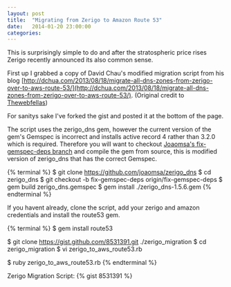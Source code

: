 ```yaml
---
layout: post
title:  "Migrating from Zerigo to Amazon Route 53"
date:   2014-01-20 23:00:00
categories: 
---
```


This is surprisingly simple to do and after the stratospheric price rises Zerigo recently announced its also common sense.

First up I grabbed a copy of David Chau's modified migration script from his blog [http://dchua.com/2013/08/18/migrate-all-dns-zones-from-zerigo-over-to-aws-route-53/](http://dchua.com/2013/08/18/migrate-all-dns-zones-from-zerigo-over-to-aws-route-53/). (Original credit to [Thewebfellas](https://gist.github.com/thewebfellas/3166184))

For sanitys sake I've forked the gist and posted it at the bottom of the page.

The script uses the zerigo\_dns gem, however the current version of the gem's Gemspec is incorrect and installs active record 4 rather than 3.2.0 which is required. Therefore you will want to checkout [Joaomsa's fix-gemspec-deps branch](https://github.com/joaomsa/zerigo_dns/tree/fix-gemspec-deps) and compile the gem from source, this is modified version of zerigo\_dns that has the correct Gemspec.


{% terminal %}
$ git clone https://github.com/joaomsa/zerigo_dns
$ cd zerigo_dns
$ git checkout -b fix-gemspec-deps origin/fix-gemspec-deps
$ gem build zerigo_dns.gemspec
$ gem install ./zerigo_dns-1.5.6.gem
{% endterminal %}

If you havent already, clone the script, add your zerigo and amazon credentials and install the route53 gem.

{% terminal %}
$ gem install route53

$ git clone https://gist.github.com/8531391.git ./zerigo_migration
$ cd zerigo_migration
$ vi zerigo_to_aws_route53.rb

$ ruby zerigo_to_aws_route53.rb
{% endterminal %} 

Zerigo Migration Script:
{% gist 8531391 %}
